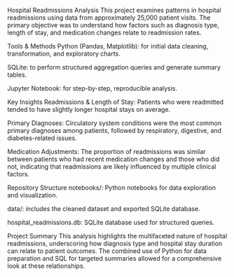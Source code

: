 Hospital Readmissions Analysis
This project examines patterns in hospital readmissions using data from approximately 25,000 patient visits. The primary objective was to understand how factors such as diagnosis type, length of stay, and medication changes relate to readmission rates.

Tools & Methods
Python (Pandas, Matplotlib): for initial data cleaning, transformation, and exploratory charts.

SQLite: to perform structured aggregation queries and generate summary tables.

Jupyter Notebook: for step-by-step, reproducible analysis.

Key Insights
Readmissions & Length of Stay:
Patients who were readmitted tended to have slightly longer hospital stays on average.

Primary Diagnoses:
Circulatory system conditions were the most common primary diagnoses among patients, followed by respiratory, digestive, and diabetes-related issues.

Medication Adjustments:
The proportion of readmissions was similar between patients who had recent medication changes and those who did not, indicating that readmissions are likely influenced by multiple clinical factors.

Repository Structure
notebooks/: Python notebooks for data exploration and visualization.

data/: includes the cleaned dataset and exported SQLite database.

hospital_readmissions.db: SQLite database used for structured queries.

Project Summary
This analysis highlights the multifaceted nature of hospital readmissions, underscoring how diagnosis type and hospital stay duration can relate to patient outcomes. The combined use of Python for data preparation and SQL for targeted summaries allowed for a comprehensive look at these relationships.

